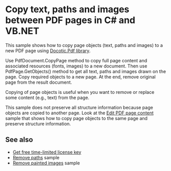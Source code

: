 # Copy text, paths and images between PDF pages in C# and VB.NET
This sample shows how to copy page objects (text, paths and images) to a new PDF page using [Docotic.Pdf library](https://bitmiracle.com/pdf-library/).

Use PdfDocument.CopyPage method to copy full page content and associated resources (fonts, images) to a new document. Then use PdfPage.GetObjects() method to get all text, paths and images drawn on the page. Copy required objects to a new page. At the end, remove original page from the result document.

Copying of page objects is useful when you want to remove or replace some content (e.g., text) from the page.

This sample does not preserve all structure information because page objects are copied to another page.
Look at the [Edit PDF page content](/Samples/Pages%20and%20Navigation/EditPageContent) sample that shows how to copy page objects to the same page and preserve structure information.

## See also
* [Get free time-limited license key](https://bitmiracle.com/pdf-library/download)
* [Remove paths](/Samples/Graphics/RemovePaths) sample
* [Remove painted images](/Samples/Images/RemovePaintedImages) sample